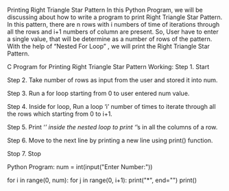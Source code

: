 Printing Right Triangle Star Pattern
In this Python Program, we will be discussing about how to write a program to print Right Triangle Star Pattern. In this pattern, there are n rows with i numbers of time of iterations through all the rows and i+1 numbers of column are present. So, User have to enter a single value, that will be determine as a number of rows of the pattern. With the help of “Nested For Loop” , we will print the Right Triangle Star Pattern.

C Program for Printing Right Triangle Star Pattern
Working:
Step 1. Start

Step 2. Take number of rows as input from the user and stored it into num.

Step 3. Run a for loop starting from 0 to user entered num value.

Step 4. Inside for loop, Run a loop ‘i’ number of times to iterate through all the rows which starting from 0 to i+1.

Step 5. Print ‘*’ inside the nested loop to print ‘*’s in all the columns of a row.

Step 6. Move to the next line by printing a new line using print() function.

Stop 7. Stop

Python Program:
num = int(input("Enter Number:"))

for i in range(0, num):
    for j in range(0, i+1):
        print("*", end="")
    print()
